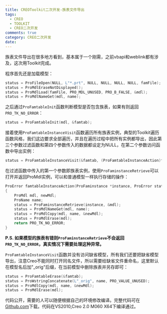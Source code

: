 ```yaml
---
title: CREOToolkit二次开发-族表文件导出
tags:
  - CREO
  - TOOLKIT
  - CREO二次开发
comments: true
category: CREO二次开发
date:
---
```


族表文件导出在很多地方看到，基本属于一个刚需，之前vbapi和weblink都有涉及，这次用Toolkit完成。

程序首先还是加载模型：

```c
status = ProFileOpen(NULL, L"*.prt", NULL, NULL, NULL, NULL, famFile);
status = ProMdlEraseNotDisplayed();
status = ProMdlLoad(famFile, PRO_MDL_UNUSED, PRO_B_FALSE, &mdl);
status = ProMdlNameGet(mdl, name);
```

之后通过`ProFamtableInit`函数判断模型是否包含族表，如果有则返回`PRO_TK_NO_ERROR`：

```c
status = ProFamtableInit(mdl, &famtab);
```

接着使用`ProFamtableInstanceVisit`函数遍历所有族表实例，典型的Toolkit遍历函数风格，我们这边要求全部遍历，并且在遍历过程中把所有实例都导出，因此第三个参数过滤函数和第四个参数传入的数据都设定为NULL，在第二个参数访问函数中导出实例：

```c
status = ProFamtableInstanceVisit(&famtab, (ProFamtableInstanceAction)famtableInstanceAction, NULL, NULL);
```

在过滤函数中传入的第一个参数即族表实例，使用`ProFaminstanceRetrieve`可以打开并返回ProMdl实例，可以和普通模型一样执行存储的操作：

```c
ProError famtableInstanceAction(ProFaminstance *instance, ProError status, ProAppData app_data)
{
    ProMdl mdl, newMdl;
    ProName name;
    status = ProFaminstanceRetrieve(instance, &mdl);
    status = ProMdlNameGet(mdl, name);
    status = ProMdlCopy(mdl, name, &newMdl);
    status = ProMdlErase(mdl);
    return PRO_TK_NO_ERROR;
}
```

**P.S. 如果模型的族表有错则`ProFaminstanceRetrieve`不会返回`PRO_TK_NO_ERROR`，真实情况下需要处理这种异常。**

`ProFamtableInstanceVisit`函数并没有访问缺省模型，所有我们还要把缺省模型导出，注意Creo不能同时打开同名文件，所以需要给缺省文件重命名，这里默认在模型名后加"_orig"后缀，在当前模型中删除族表并另存即可：

```cpp
status = ProFamtableErase(&famtab);
status = ProWstringConcatenate(L"_orig", name, PRO_VALUE_UNUSED);
status = ProMdlCopy(mdl, name, &newMdl);
status = ProMdlErase(mdl);
```

代码公开，需要的人可以随便根据自己的环境修改编译。完整代码可在<a href="https://github.com/slacker-HD/creo_toolkit" target="_blank">Github.com</a>下载。代码在VS2010,Creo 2.0 M060 X64下编译通过。

